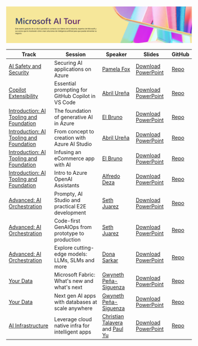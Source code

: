 <p align="center">
<img src="https://github.com/cole-g-johnson/aitour-repo-principal-list-language-branch/blob/main/assets/mexico-city-banner.png" alt="decorative banner" width="1200"/>
</p>

| Track      | Session      | Speaker      | Slides      | GitHub      |
| ------------- | ------------- | ------------- | ------------- | ------------- |
| [AI Safety and Security](https://github.com/microsoft/aitour-repo-principal-list#ai-safety-and-security) | Securing AI applications on Azure | [Pamela Fox](https://github.com/pamelafox) | [Download PowerPoint](https://aka.ms/AAs7mfz) | [Repo](https://github.com/microsoft/aitour-securing-ai-apps-on-azure) |
| [Copilot Extensibility](https://github.com/microsoft/aitour-repo-principal-list#copilot-extensibility) | Essential prompting for GitHub Copilot in VS Code | [Abril Ureña](https://github.com/abrilurena) | [Download PowerPoint](https://aka.ms/AAs7etu) | [Repo](https://github.com/microsoft/aitour-Essential-Prompting-for-GitHub-Copilot-in-VS-Code) |
| [Introduction: AI Tooling and Foundation](https://github.com/microsoft/aitour-repo-principal-list#introduction-ai-orchestration-tooling-and-foundation) | The foundation of generative AI in Azure | [El Bruno](https://github.com/elbruno) | [Download PowerPoint](https://aka.ms/AAs7u27) | [Repo](https://github.com/microsoft/aitour-generative-ai-in-azure) |
| [Introduction: AI Tooling and Foundation](https://github.com/microsoft/aitour-repo-principal-list#introduction-ai-orchestration-tooling-and-foundation) | From concept to creation with Azure AI Studio | [Abril Ureña](https://github.com/abrilurena) | [Download PowerPoint](https://aka.ms/AAs7u28) | [Repo](https://github.com/microsoft/aitour-concept-to-creation-ai-studio) |
| [Introduction: AI Tooling and Foundation](https://github.com/microsoft/aitour-repo-principal-list#introduction-ai-orchestration-tooling-and-foundation) | Infusing an eCommerce app with AI​ | [El Bruno](https://github.com/elbruno) | [Download PowerPoint](https://aka.ms/AAsd4jc) | [Repo](https://github.com/microsoft/aitour-ecommerce-app-with-ai) |
| [Introduction: AI Tooling and Foundation](https://github.com/microsoft/aitour-repo-principal-list#introduction-ai-orchestration-tooling-and-foundation) | Intro to Azure OpenAI Assistants | [Alfredo Deza](https://github.com/alfredodeza) | [Download PowerPoint](https://aka.ms/AAs7ett) | [Repo](https://github.com/microsoft/aitour-azure-openai-assistants) |
| [Advanced: AI Orchestration](https://github.com/microsoft/aitour-repo-principal-list#advanced-taking-ai-orchestration-tooling-and-foundations-to-production) | Prompty, AI Studio and practical E2E development | [Seth Juarez](https://github.com/sethjuarez) | [Download PowerPoint](https://aka.ms/AAs7mft) | [Repo](https://github.com/microsoft/aitour-e2e-dev-with-prompty-and-ai-studio) |
| [Advanced: AI Orchestration](https://github.com/microsoft/aitour-repo-principal-list#advanced-taking-ai-orchestration-tooling-and-foundations-to-production) | Code-first GenAIOps from prototype to production | [Seth Juarez](https://github.com/sethjuarez) | [Download PowerPoint](https://aka.ms/AAs8rcf) | [Repo](https://github.com/microsoft/aitour-llmops-with-gen-ai-tools) |
| [Advanced: AI Orchestration](https://github.com/microsoft/aitour-repo-principal-list#advanced-taking-ai-orchestration-tooling-and-foundations-to-production) | Explore cutting-edge models: LLMs, SLMs and more | [Dona Sarkar](https://github.com/DonaSarkar) | [Download PowerPoint](https://aka.ms/AAs8yt1) | [Repo](https://github.com/microsoft/aitour-exploring-cutting-edge-models) |
| [Your Data](https://github.com/microsoft/aitour-repo-principal-list#your-data) | Microsoft Fabric: What's new and what's next | [Gwyneth Peña-Siguenza](https://github.com/madebygps) | [Download PowerPoint](https://aka.ms/AAs7u2a) | [Repo](https://github.com/microsoft/aitour-whats-new-with-fabric) |
| [Your Data](https://github.com/microsoft/aitour-repo-principal-list#your-data) | Next gen AI apps with databases at scale anywhere | [Gwyneth Peña-Siguenza](https://github.com/madebygps) | [Download PowerPoint](https://aka.ms/AAs8rcg) | [Repo](https://github.com/microsoft/aitour-ai-apps-with-scalable-database) |
| [AI Infrastructure](https://github.com/microsoft/aitour-repo-principal-list#ai-infrastructure) | Leverage cloud native infra for intelligent apps | [Christian Talavera](https://github.com/cmtal) and [Paul Yu](https://github.com/pauldotyu) | [Download PowerPoint](https://aka.ms/AAs7u29) | [Repo](https://github.com/microsoft/aitour-cloud-native-apps-with-azure-ai-and-aks) |

